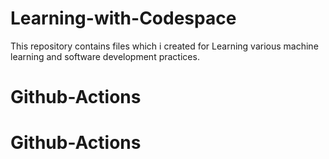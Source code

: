 # Learning-with-Codespace
This repository contains files which i created for Learning various machine learning and software development practices.
# Github-Actions
# Github-Actions
